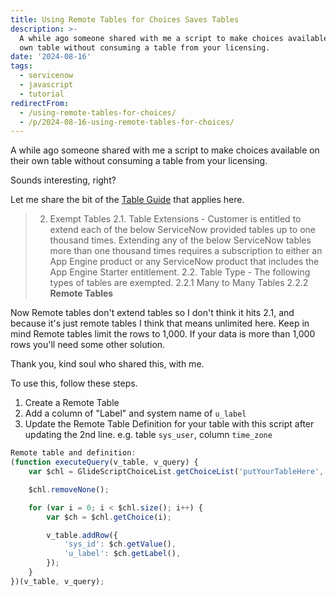 ```yaml
---
title: Using Remote Tables for Choices Saves Tables
description: >-
  A while ago someone shared with me a script to make choices available on their
  own table without consuming a table from your licensing.
date: '2024-08-16'
tags:
  - servicenow
  - javascript
  - tutorial
redirectFrom:
  - /using-remote-tables-for-choices/
  - /p/2024-08-16-using-remote-tables-for-choices/
---
```


A while ago someone shared with me a script to make choices available on their own table without consuming a table from your licensing.

Sounds interesting, right?

Let me share the bit of the [Table Guide](https://www.servicenow.com/content/dam/servicenow-assets/public/en-us/doc-type/legal/custom-table-guide-august24.pdf) that applies here.

> 2. Exempt Tables
> 2.1. Table Extensions - Customer is entitled to extend each of the below ServiceNow provided tables up to one thousand times. Extending any of the below ServiceNow tables more than one thousand times requires a subscription to either an App Engine product or any ServiceNow product that includes the App Engine Starter entitlement. 
> 2.2. Table Type - The following types of tables are exempted.
> 2.2.1 Many to Many Tables
> 2.2.2 **Remote Tables**

Now Remote tables don't extend tables so I don't think it hits 2.1, and because it's just remote tables I think that means unlimited here.  Keep in mind Remote tables limit the rows to 1,000. If your data is more than 1,000 rows you'll need some other solution.

Thank you, kind soul who shared this, with me.

To use this, follow these steps.

1.  Create a Remote Table
2.  Add a column of "Label" and system name of `u_label`
3.  Update the Remote Table Definition for your table with this script after updating the 2nd line. e.g. table `sys_user`, column `time_zone`

```js
Remote table and definition:
(function executeQuery(v_table, v_query) {
    var $chl = GlideScriptChoiceList.getChoiceList('putYourTableHere', 'putYourTablesChoiceColumnHere');

    $chl.removeNone();

    for (var i = 0; i < $chl.size(); i++) {
        var $ch = $chl.getChoice(i);

        v_table.addRow({
            'sys_id': $ch.getValue(),
            'u_label': $ch.getLabel(),
        });
    }
})(v_table, v_query);
```